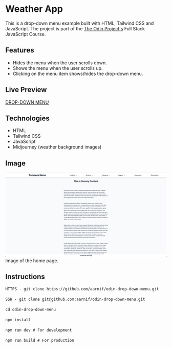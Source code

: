 # Weather App

This is a drop-down menu example built with HTML, Tailwind CSS and JavaScript.
The project is part of the [The Odin Project's](https://www.theodinproject.com/) Full Stack JavaScript Course.

## Features

- Hides the menu when the user scrolls down.
- Shows the menu when the user scrolls up.
- Clicking on the menu item shows/hides the drop-down menu.

## Live Preview

[DROP-DOWN MENU](https://aarnif.github.io/odin-drop-down-menu/)

## Technologies

- HTML
- Tailwind CSS
- JavaScript
- Midjourney (weather background images)

## Image

![Index Page](src/assets/images/page.png)
Image of the home page.

## Instructions

```
HTTPS - git clone https://github.com/aarnif/odin-drop-down-menu.git

SSH - git clone git@github.com:aarnif/odin-drop-down-menu.git

cd odin-drop-down-menu

npm install

npm run dev # For development

npm run build # For production
```
